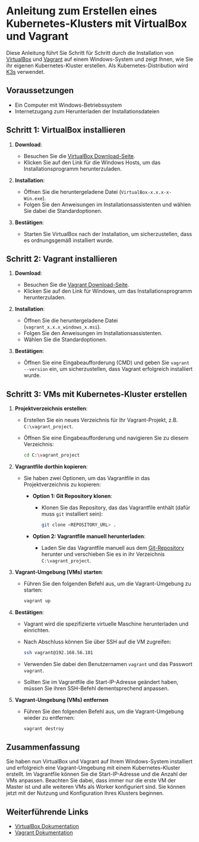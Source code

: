 # Anleitung zum Erstellen eines Kubernetes-Klusters mit VirtualBox und Vagrant

Diese Anleitung führt Sie Schritt für Schritt durch die Installation von [VirtualBox](https://www.virtualbox.org/) und [Vagrant](https://www.vagrantup.com/) auf einem Windows-System und zeigt Ihnen, wie Sie ihr eigenen Kubernetes-Kluster erstellen. Als Kubernetes-Distribution wird [K3s](https://k3s.io/) verwendet.

## Voraussetzungen

- Ein Computer mit Windows-Betriebssystem
- Internetzugang zum Herunterladen der Installationsdateien

## Schritt 1: VirtualBox installieren

1. **Download**:
   - Besuchen Sie die [VirtualBox Download-Seite](https://www.virtualbox.org/wiki/Downloads).
   - Klicken Sie auf den Link für die Windows Hosts, um das Installationsprogramm herunterzuladen.

2. **Installation**:
   - Öffnen Sie die heruntergeladene Datei (`VirtualBox-x.x.x-x-Win.exe`).
   - Folgen Sie den Anweisungen im Installationsassistenten und wählen Sie dabei die Standardoptionen.

3. **Bestätigen**:
   - Starten Sie VirtualBox nach der Installation, um sicherzustellen, dass es ordnungsgemäß installiert wurde.

## Schritt 2: Vagrant installieren

1. **Download**:
   - Besuchen Sie die [Vagrant Download-Seite](https://developer.hashicorp.com/vagrant/install#windows).
   - Klicken Sie auf den Link für Windows, um das Installationsprogramm herunterzuladen.

2. **Installation**:
   - Öffnen Sie die heruntergeladene Datei (`vagrant_x.x.x_windows_x.msi`).
   - Folgen Sie den Anweisungen im Installationsassistenten.
   - Wählen Sie die Standardoptionen.

3. **Bestätigen**:
   - Öffnen Sie eine Eingabeaufforderung (CMD) und geben Sie `vagrant --version` ein, um sicherzustellen, dass Vagrant erfolgreich installiert wurde.

## Schritt 3: VMs mit Kubernetes-Kluster erstellen

1. **Projektverzeichnis erstellen**:
   - Erstellen Sie ein neues Verzeichnis für Ihr Vagrant-Projekt, z.B. `C:\vagrant_project`.
   - Öffnen Sie eine Eingabeaufforderung und navigieren Sie zu diesem Verzeichnis:

     ```sh
     cd C:\vagrant_project
     ```

2. **Vagrantfile dorthin kopieren**:
   - Sie haben zwei Optionen, um das Vagrantfile in das Projektverzeichnis zu kopieren:
        - **Option 1: Git Repository klonen**:
          - Klonen Sie das Repository, das das Vagrantfile enthält (dafür muss `git` installiert sein):

            ```sh
            git clone <REPOSITORY_URL> .
            ```

        - **Option 2: Vagrantfile manuell herunterladen**:
          - Laden Sie das Vagrantfile manuell aus dem [Git-Repository](<REPOSITORY_URL>) herunter und verschieben Sie es in ihr Verzeichnis `C:\vagrant_project`.

3. **Vagrant-Umgebung (VMs) starten**:
   - Führen Sie den folgenden Befehl aus, um die Vagrant-Umgebung zu starten:

        ```sh
        vagrant up
        ```

4. **Bestätigen**:
   - Vagrant wird die spezifizierte virtuelle Maschine herunterladen und einrichten.
   - Nach Abschluss können Sie über SSH auf die VM zugreifen:

        ```sh
        ssh vagrant@192.168.56.101
        ```

   - Verwenden Sie dabei den Benutzernamen `vagrant` und das Passwort `vagrant`.
   - Sollten Sie im Vagrantfile die Start-IP-Adresse geändert haben, müssen Sie ihren SSH-Befehl dementsprechend anpassen.

5. **Vagrant-Umgebung (VMs) entfernen**
    - Führen Sie den folgenden Befehl aus, um die Vagrant-Umgebung wieder zu entfernen:

        ```sh
        vagrant destroy
        ```

## Zusammenfassung

Sie haben nun VirtualBox und Vagrant auf Ihrem Windows-System installiert und erfolgreich eine Vagrant-Umgebung mit einem Kubernetes-Kluster erstellt. Im Vagrantfile können Sie die Start-IP-Adresse und die Anzahl der VMs anpassen. Beachten Sie dabei, dass immer nur die erste VM der Master ist und alle weiteren VMs als Worker konfiguriert sind. Sie können jetzt mit der Nutzung und Konfiguration Ihres Klusters beginnen.


## Weiterführende Links

- [VirtualBox Dokumentation](https://www.virtualbox.org/wiki/Documentation)
- [Vagrant Dokumentation](https://www.vagrantup.com/docs)

